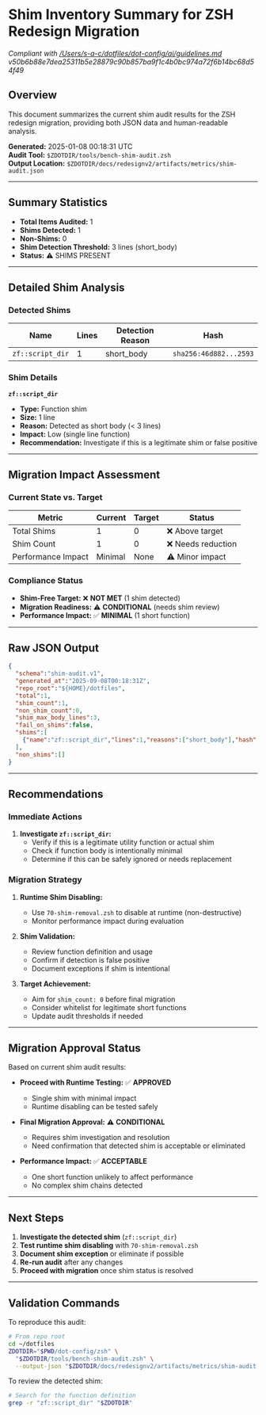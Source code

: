 # Shim Inventory Summary for ZSH Redesign Migration

_Compliant with [/Users/s-a-c/dotfiles/dot-config/ai/guidelines.md](/Users/s-a-c/dotfiles/dot-config/ai/guidelines.md) v50b6b88e7dea25311b5e28879c90b857ba9f1c4b0bc974a72f6b14bc68d54f49_

## Overview

This document summarizes the current shim audit results for the ZSH redesign migration, providing both JSON data and human-readable analysis.

**Generated:** 2025-01-08 00:18:31 UTC  
**Audit Tool:** `$ZDOTDIR/tools/bench-shim-audit.zsh`  
**Output Location:** `$ZDOTDIR/docs/redesignv2/artifacts/metrics/shim-audit.json`

---

## Summary Statistics

- **Total Items Audited:** 1
- **Shims Detected:** 1
- **Non-Shims:** 0
- **Shim Detection Threshold:** 3 lines (short_body)
- **Status:** ⚠️ SHIMS PRESENT

---

## Detailed Shim Analysis

### Detected Shims

| Name | Lines | Detection Reason | Hash |
|------|-------|------------------|------|
| `zf::script_dir` | 1 | short_body | `sha256:46d882...2593` |

### Shim Details

**`zf::script_dir`**
- **Type:** Function shim
- **Size:** 1 line
- **Reason:** Detected as short body (< 3 lines)
- **Impact:** Low (single line function)
- **Recommendation:** Investigate if this is a legitimate shim or false positive

---

## Migration Impact Assessment

### Current State vs. Target

| Metric | Current | Target | Status |
|--------|---------|---------|---------|
| Total Shims | 1 | 0 | ❌ Above target |
| Shim Count | 1 | 0 | ❌ Needs reduction |
| Performance Impact | Minimal | None | ⚠️ Minor impact |

### Compliance Status

- **Shim-Free Target:** ❌ **NOT MET** (1 shim detected)
- **Migration Readiness:** ⚠️ **CONDITIONAL** (needs shim review)
- **Performance Impact:** ✅ **MINIMAL** (1 short function)

---

## Raw JSON Output

```json
{
  "schema":"shim-audit.v1",
  "generated_at":"2025-09-08T00:18:31Z",
  "repo_root":"${HOME}/dotfiles",
  "total":1,
  "shim_count":1,
  "non_shim_count":0,
  "shim_max_body_lines":3,
  "fail_on_shims":false,
  "shims":[
    {"name":"zf::script_dir","lines":1,"reasons":["short_body"],"hash":"sha256:46d8823784e8e6bc8464012b8cde8eedb46ee62a4abf8207b23b0ee4207a2593"}
  ],
  "non_shims":[]
}
```

---

## Recommendations

### Immediate Actions

1. **Investigate `zf::script_dir`:**
   - Verify if this is a legitimate utility function or actual shim
   - Check if function body is intentionally minimal
   - Determine if this can be safely ignored or needs replacement

### Migration Strategy

1. **Runtime Shim Disabling:**
   - Use `70-shim-removal.zsh` to disable at runtime (non-destructive)
   - Monitor performance impact during evaluation

2. **Shim Validation:**
   - Review function definition and usage
   - Confirm if detection is false positive
   - Document exceptions if shim is intentional

3. **Target Achievement:**
   - Aim for `shim_count: 0` before final migration
   - Consider whitelist for legitimate short functions
   - Update audit thresholds if needed

---

## Migration Approval Status

Based on current shim audit results:

- **Proceed with Runtime Testing:** ✅ **APPROVED**
  - Single shim with minimal impact
  - Runtime disabling can be tested safely

- **Final Migration Approval:** ⚠️ **CONDITIONAL**
  - Requires shim investigation and resolution
  - Need confirmation that detected shim is acceptable or eliminated

- **Performance Impact:** ✅ **ACCEPTABLE**
  - One short function unlikely to affect performance
  - No complex shim chains detected

---

## Next Steps

1. **Investigate the detected shim** (`zf::script_dir`)
2. **Test runtime shim disabling** with `70-shim-removal.zsh`
3. **Document shim exception** or eliminate if possible
4. **Re-run audit** after any changes
5. **Proceed with migration** once shim status is resolved

---

## Validation Commands

To reproduce this audit:

```bash
# From repo root
cd ~/dotfiles
ZDOTDIR="$PWD/dot-config/zsh" \
  "$ZDOTDIR/tools/bench-shim-audit.zsh" \
  --output-json "$ZDOTDIR/docs/redesignv2/artifacts/metrics/shim-audit.json"
```

To review the detected shim:

```bash
# Search for the function definition
grep -r "zf::script_dir" "$ZDOTDIR"
```
